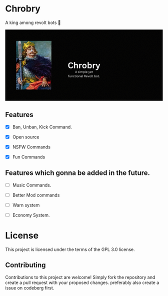 # Chrobry

A king among revolt bots 👑

![Chrobry(1).png](Assets/Chrobry(1).png)

## Features

- [x] Ban, Unban, Kick Command.

- [x] Open source

- [x] NSFW Commands

- [x] Fun Commands

## Features which gonna be added in the future.

- [ ] Music Commands.

- [ ] Better Mod commands

- [ ] Warn system

- [ ] Economy System.

# License

This project is licensed under the terms of the GPL 3.0 license.

## Contributing

Contributions to this project are welcome! Simply fork the repository and create a pull request with your proposed changes. preferably also create a issue on codeberg first.
